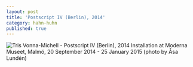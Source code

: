 ```yaml
---
layout: post
title: 'Postscript IV (Berlin), 2014'
category: hahn-huhn
published: true
---
```


![Tris Vonna-Michell - Postscript IV (Berlin), 2014]({{site.baseurl}}/assets/img/0306-postscript-iv-berlin-2014.jpg)
Installation at Moderna Museet, Malmö, 20 September 2014 - 25 January 2015 (photo by Åsa Lundén)
